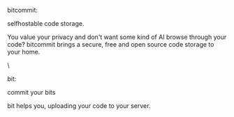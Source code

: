 bitcommit:

selfhostable code storage.

You value your privacy and don't want some kind of AI browse through your code?
bitcommit brings a secure, free and open source code storage to your home.


\

bit:

commit your bits

bit helps you, uploading your code to your server.
